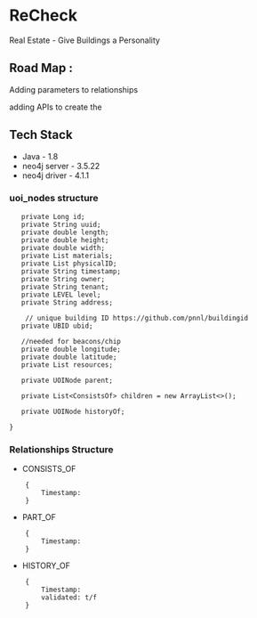 # ReCheck
Real Estate - Give Buildings a Personality

## Road Map : 

Adding parameters to relationships

adding APIs to create the 

## Tech Stack
- Java - 1.8
- neo4j server - 3.5.22
- neo4j driver - 4.1.1

### uoi_nodes structure
 
 ``` {
    private Long id;
    private String uuid;
    private double length;
    private double height;
    private double width;
    private List materials;
    private List physicalID;
    private String timestamp;
    private String owner;
    private String tenant;
    private LEVEL level;
    private String address;
    
     // unique building ID https://github.com/pnnl/buildingid
    private UBID ubid;

    //needed for beacons/chip
    private double longitude;
    private double latitude;
    private List resources;

    private UOINode parent;

    private List<ConsistsOf> children = new ArrayList<>();
    
    private UOINode historyOf;

 }
```

### Relationships Structure

- CONSISTS_OF
```
    {
        Timestamp: 
    }
```

- PART_OF
```
    {
        Timestamp: 
    }
```

- HISTORY_OF
```
    {
        Timestamp: 
        validated: t/f 
    }
```
